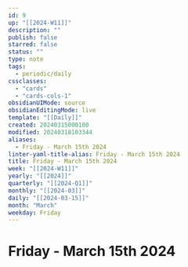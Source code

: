 ```yaml
---
id: 9
up: "[[2024-W11]]"
description: ""
publish: false
starred: false
status: ""
type: note
tags:
  - periodic/daily
cssclasses:
  - "cards"
  - "cards-cols-1"
obsidianUIMode: source
obsidianEditingMode: live
template: "[[Daily]]"
created: 20240315000100
modified: 20240318103344
aliases:
  - Friday - March 15th 2024
linter-yaml-title-alias: Friday - March 15th 2024
title: Friday - March 15th 2024
week: "[[2024-W11]]"
yearly: "[[2024]]"
quarterly: "[[2024-Q1]]"
monthly: "[[2024-03]]"
daily: "[[2024-03-15]]"
month: "March"
weekday: Friday
---
```


# Friday - March 15th 2024
